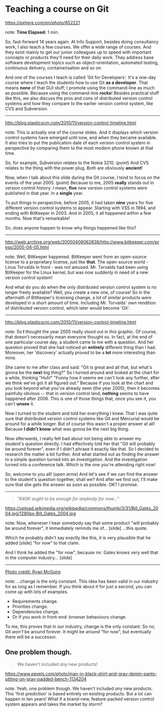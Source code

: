 <!-- .slide: data-background="img/background/usb-sticks.jpg" data-background-color="black" data-background-opacity="0.3"-->

# Teaching a course on Git

<https://pxhere.com/en/photo/652221> <!-- .element: class="attribution" -->

note:
**Time Elapsed:** 1 min.

So, fast-forward 14 years again.
At Info Support, besides doing consultancy work, I also teach a few courses.
We offer a wide range of courses.
And they exist mainly to get our junior colleagues up to speed with important concepts or products they'll need for their daily work.
They address base software development topics such as object-orientation, automated testing, continuous delivery, containerisation and so on. 

And one of the courses I teach is called 'Git for Developers'.
It's a one-day course where I teach the students how to use Git **as a developer**.
That means **none** of that GUI stuff; I promote using the command-line as much as possible.
Because using the command-line **rocks**!
Besides practical stuff like this, we also discuss the pros and cons of distributed version control systems and how they compare to the earlier version control system, like CVS and Subversion. 

---

<!-- .slide: data-background="img/background/version-control-timeline.png" data-background-size="contain" data-background-color="white" -->

<http://blog.plasticscm.com/2010/11/version-control-timeline.html> <!-- .element: class="attribution" -->

note:
This is actually one of the course slides.
And it displays which version control systems have emerged until now, and when they became available.
It also tries to put the publication date of each version control system in perspective by comparing them to the most modern phone known at that time.

So, for example, Subversion relates to the Nokia 3210. (*point*)
And CVS relates to the thing with the power plug.
Both are obviously **ancient**!

Now, when I talk about this slide during the Git course, I tend to focus on the events of the year 2005. (*point*)
Because to me, 2005 **really** stands out in version control history.
I mean, **five** new version control systems were published in that year. 
In a **single** year.

To put things in perspective, before 2005, it had taken **nine** years for five different version control systems to appear.
Starting with VSS in 1994, and ending with BitKeeper in 2003.
And in 2005, it all happened within a few months.
Now that's remarkable!

So, does anyone happen to know why things happened like this?

---

<!-- .slide: data-background="img/background/bitkeeper-goes-commercial.png" data-background-size="contain" data-background-color="#707070" -->

<http://web.archive.org/web/20050408062838/http://www.bitkeeper.com/press/2005-04-05.html> <!-- .element: class="attribution" -->

note:
Well, BitKeeper happened.
BitKeeper went from an open-source license to a proprietary license, just like **that**.
The open-source world - Linus Torvalds in front - was not amused.
Mr. Torvalds had been using BitKeeper for the Linux kernel, but was now suddenly in need of a new version control system!

And what do you do when the only distributed version control system is no longer freely available?
Well, you create a new one, of course!
So in the aftermath of BitKeeper's licensing change, a lot of similar products were developed in a short amount of time.
Including Mr. Torvalds' own rendition of distributed version control, which later would become 'Git'.

---

<!-- .slide: data-background="img/background/version-control-timeline.png" data-background-size="contain" data-background-color="white" -->

<http://blog.plasticscm.com/2010/11/version-control-timeline.html> <!-- .element: class="attribution" -->

note:
So **I** thought the year 2005 really stood out in this graphic.
Of course, that doesn't necessarily mean everyone thought so.
In fact, at the end of one particular course day, a student came to me with a question.
And her question proved that she had noticed an **entirely** different thing than I had.
Moreover, her 'discovery' actually proved to be a **lot** more interesting than mine.

She came to me after class and said: "Git is great and all that, but what's gonna be the **next** big thing?"
So I turned around and looked at the chart for a while, thinking "Huh!" 
"Funny how it seems we can't look any further, after we think we've got it all figured out."
Because if you look at the chart and you look beyond what you've already seen (the year 2005), then it becomes painfully obvious -- that in version control land, **nothing** seems to have happened after 2006.
This is one of those things that, once you see it, you can't **unsee** it.

Now I turned to the student and told her everything I knew.
That I was quite sure that distributed version control systems like Git and Mercurial would be around for a while longer.
But of course this wasn't a proper answer at all!
Because **I didn't know** what was gonna be the next big thing.

Now afterwards, I really felt bad about not being able to answer my student's question directly.
I had effectively told her that "Git will probably be around forever", even if I didn't phrase it exactly like that.
So I decided to research the matter a bit further.
And what started out as finding the answer to a simple question turned into an investigation.
And the investigation turned into a conference talk.
Which is the one you're attending right now! 

So, welcome to you all! (*open arms*)
And let's see if we can find the answer to the student's question together, shall we?
And after we find out, I'll make sure that she gets the answer as soon as possible.
OK? I promise.

---

<!-- .slide: data-background="img/background/bill-gates-2004.jpg" -->

<blockquote class="explanation fragment">
    <em>"640K ought to be enough for anybody</em>
    <em class="fragment">for now..."</em>
</blockquote>

<https://upload.wikimedia.org/wikipedia/commons/thumb/3/31/Bill_Gates_2004.jpg/1280px-Bill_Gates_2004.jpg> <!-- .element: class="attribution" -->

note: 
Now, whenever I hear somebody say that some product "will probably be around forever", it immediately reminds me of...
[slide]
...this quote. 

Which he probably didn't say exactly like this, it is very plausible that he added
[slide]
"for now" to that claim.

And I think he added the "for now", because mr. Gates knows very well that in the computer industry...
[slide]

---

<!-- .slide: data-background="img/background/change-is-the-only-constant.jpg" --->

[Photo credit: Ryan McGuire](https://quotefancy.com/quote/1003699/Heraclitus-Change-is-the-only-constant) <!-- .element: class="attribution" -->

note:
...change is the only constant. 
This idea has been valid in our industry for as long as I remember.
If you think about it for just a second, you can come up with lots of examples.

* Requirements change.
* Priorities change. 
* Dependencies change.
* Or if you work in front-end: browser behaviours change.

To me, this proves that in our industry, change is the only constant.
So no, Git *won't* be around forever.
It might be around "for now", but eventually there will be a successor.


<!-- .slide: data-background="img/background/problem-encountered.jpg" data-background-color="black" data-background-opacity="0.5" --->

## One problem though.

<blockquote class="explanation">
    We haven't included <em>any</em> new products!
</blockquote>

<https://www.pexels.com/photo/man-in-black-shirt-and-gray-denim-pants-sitting-on-gray-padded-bench-1134204> <!-- .element: class="attribution" -->

note:
Yeah, one problem though.
We haven't included *any* new products.
This 'first prediction' is based entirely on existing products.
But a lot can happen in ten years!
What if a brand-new, feature-packed version control system appears and takes the market by storm?
